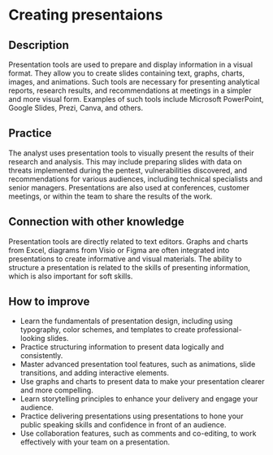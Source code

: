 # Creating presentaions

## Description
Presentation tools are used to prepare and display information in a visual format. They allow you to create slides containing text, graphs, charts, images, and animations. Such tools are necessary for presenting analytical reports, research results, and recommendations at meetings in a simpler and more visual form. Examples of such tools include Microsoft PowerPoint, Google Slides, Prezi, Canva, and others.

## Practice
The analyst uses presentation tools to visually present the results of their research and analysis. This may include preparing slides with data on threats implemented during the pentest, vulnerabilities discovered, and recommendations for various audiences, including technical specialists and senior managers. Presentations are also used at conferences, customer meetings, or within the team to share the results of the work.

## Connection with other knowledge
Presentation tools are directly related to text editors. Graphs and charts from Excel, diagrams from Visio or Figma are often integrated into presentations to create informative and visual materials. The ability to structure a presentation is related to the skills of presenting information, which is also important for soft skills.

## How to improve
- Learn the fundamentals of presentation design, including using typography, color schemes, and templates to create professional-looking slides.
- Practice structuring information to present data logically and consistently.
- Master advanced presentation tool features, such as animations, slide transitions, and adding interactive elements.
- Use graphs and charts to present data to make your presentation clearer and more compelling.
- Learn storytelling principles to enhance your delivery and engage your audience.
- Practice delivering presentations using presentations to hone your public speaking skills and confidence in front of an audience.
- Use collaboration features, such as comments and co-editing, to work effectively with your team on a presentation.

